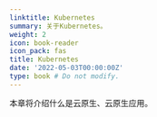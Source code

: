 ```yaml
---
linktitle: Kubernetes
summary: 关于Kubernetes。
weight: 2
icon: book-reader
icon_pack: fas
title: Kubernetes
date: '2022-05-03T00:00:00Z'
type: book # Do not modify.
---
```


本章将介绍什么是云原生、云原生应用。